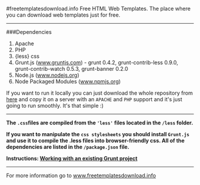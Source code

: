 #freetemplatesdownload.info
Free HTML Web Templates. The place where you can download web templates just for free.
___

###Dependencies
1. Apache
2. PHP
3. {less} css
4. Grunt.js (www.gruntjs.com) - grunt 0.4.2, grunt-contrib-less 0.9.0, grunt-contrib-watch 0.5.3, grunt-banner 0.2.0
5. Node.js (www.nodejs.org)
6. Node Packaged Modules (www.npmjs.org)


If you want to run it locally you can just download the whole repository from [here](https://github.com/LubomirGeorgiev/freetemplatesdownload.info/archive/master.zip) and copy it on a server with an `APACHE` and `PHP` support and it's just going to run smoothly. It's that simple :) 


___
**The `.css`files are compiled from the `'less'` files located in the `/less` folder.**

**If you want to manipulate the `css stylesheets` you should install `Grunt.js` and use it to compile the .less files into browser-friendly css. All of the dependencies are listed in the `/package.json` file.**

**Instructions: [Working with an existing Grunt project](http://gruntjs.com/getting-started#working-with-an-existing-grunt-project)**

___
For more information go to www.freetemplatesdownload.info
